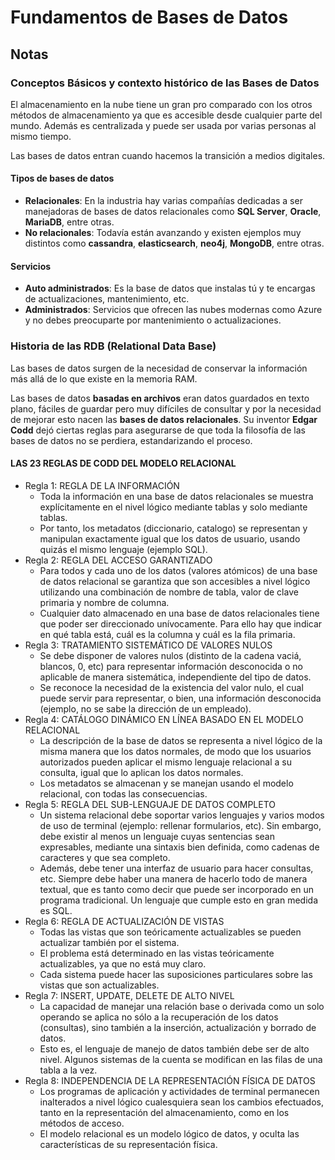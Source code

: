 # Fundamentos de Bases de Datos

## Notas

### Conceptos Básicos y contexto histórico de las Bases de Datos

El almacenamiento en la nube tiene un gran pro comparado con los otros métodos de almacenamiento ya que es accesible desde cualquier parte del mundo. Además es centralizada y puede ser usada por varias personas al mismo tiempo.

Las bases de datos entran cuando hacemos la transición a medios digitales.

#### **Tipos de bases de datos**

- **Relacionales**: En la industria hay varias compañías dedicadas a ser manejadoras de bases de datos relacionales como **SQL Server**, **Oracle**, **MariaDB**, entre otras.
- **No relacionales**: Todavía están avanzando y existen ejemplos muy distintos como **cassandra**, **elasticsearch**, **neo4j**, **MongoDB**, entre otras.

#### **Servicios**

- **Auto administrados**: Es la base de datos que instalas tú y te encargas de actualizaciones, mantenimiento, etc.
- **Administrados**: Servicios que ofrecen las nubes modernas como Azure y no debes preocuparte por mantenimiento o actualizaciones.

### Historia de las RDB (Relational Data Base)

Las bases de datos surgen de la necesidad de conservar la información más allá de lo que existe en la memoria RAM.

Las bases de datos **basadas en archivos** eran datos guardados en texto plano, fáciles de guardar pero muy difíciles de consultar y por la necesidad de mejorar esto nacen las **bases de datos relacionales**. Su inventor **Edgar Codd** dejó ciertas reglas para asegurarse de que toda la filosofía de las bases de datos no se perdiera, estandarizando el proceso.

#### LAS 23 REGLAS DE CODD DEL MODELO RELACIONAL

- Regla 1: REGLA DE LA INFORMACIÓN
  - Toda la información en una base de datos relacionales se muestra explícitamente en el nivel lógico mediante tablas y solo mediante tablas.
  - Por tanto, los metadatos (diccionario, catalogo) se representan y manipulan exactamente igual que los datos de usuario, usando quizás el mismo lenguaje (ejemplo SQL).
- Regla 2: REGLA DEL ACCESO GARANTIZADO
  - Para todos y cada uno de los datos (valores atómicos) de una base de datos relacional se garantiza que son accesibles a nivel lógico utilizando una combinación de nombre de tabla, valor de clave primaria y nombre de columna.
  - Cualquier dato almacenado en una base de datos relacionales tiene que poder ser direccionado unívocamente. Para ello hay que indicar en qué tabla está, cuál es la columna y cuál es la fila primaria.
- Regla 3: TRATAMIENTO SISTEMÁTICO DE VALORES NULOS
  - Se debe disponer de valores nulos (distinto de la cadena vaciá, blancos, 0, etc) para representar información desconocida o no aplicable de manera sistemática, independiente del tipo de datos.
  - Se reconoce la necesidad de la existencia del valor nulo, el cual puede servir para representar, o bien, una información desconocida (ejemplo, no se sabe la dirección de un empleado).
- Regla 4: CATÁLOGO DINÁMICO EN LÍNEA BASADO EN EL MODELO RELACIONAL
  - La descripción de la base de datos se representa a nivel lógico de la misma manera que los datos normales, de modo que los usuarios autorizados pueden aplicar el mismo lenguaje relacional a su consulta, igual que lo aplican los datos normales.
  - Los metadatos se almacenan y se manejan usando el modelo relacional, con todas las consecuencias.
- Regla 5: REGLA DEL SUB-LENGUAJE DE DATOS COMPLETO
  - Un sistema relacional debe soportar varios lenguajes y varios modos de uso de terminal (ejemplo: rellenar formularios, etc). Sin embargo, debe existir al menos un lenguaje cuyas sentencias sean expresables, mediante una sintaxis bien definida, como cadenas de caracteres y que sea completo.
  - Además, debe tener una interfaz de usuario para hacer consultas, etc. Siempre debe haber una manera de hacerlo todo de manera textual, que es tanto como decir que puede ser incorporado en un programa tradicional. Un lenguaje que cumple esto en gran medida es SQL.
- Regla 6: REGLA DE ACTUALIZACIÓN DE VISTAS
  - Todas las vistas que son teóricamente actualizables se pueden actualizar también por el sistema.
  - El problema está determinado en las vistas teóricamente actualizables, ya que no está muy claro.
  - Cada sistema puede hacer las suposiciones particulares sobre las vistas que son actualizables.
- Regla 7: INSERT, UPDATE, DELETE DE ALTO NIVEL
  - La capacidad de manejar una relación base o derivada como un solo operando se aplica no sólo a la recuperación de los datos (consultas), sino también a la inserción, actualización y borrado de datos.
  - Esto es, el lenguaje de manejo de datos también debe ser de alto nivel. Algunos sistemas de la cuenta se modifican en las filas de una tabla a la vez.
- Regla 8: INDEPENDENCIA DE LA REPRESENTACIÓN FÍSICA DE DATOS
  - Los programas de aplicación y actividades de terminal permanecen inalterados a nivel lógico cualesquiera sean  los cambios efectuados, tanto en la representación del almacenamiento, como en los métodos de acceso.
  - El modelo relacional es un modelo lógico de datos, y oculta las características de su representación física.
